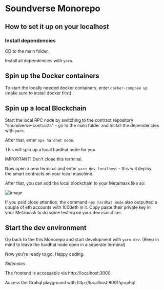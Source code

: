 # Soundverse Monorepo

## How to set it up on your localhost

### Install dependencies 

CD to the main folder.

Install all dependencies with `yarn`.

## Spin up the Docker containers

To start the locally needed docker containers, enter `docker-compose up` (make sure to install docker first).

## Spin up a local Blockchain 

Start the local RPC node by switching to the contract repository "soundverse-contracts" - go to the main folder and install the dependencies with `yarn`.

After that, enter `npx hardhat node`.

This will spin up a local hardhat node for you. 

IMPORTANT! Don't close this terminal.

Now open a new terminal and enter `yarn dev localhost` - this will deploy the smart contracts on your local maschine.

After that, you can add the local blockchain to your Metamask like so:

![image](https://user-images.githubusercontent.com/26215602/147201969-67f35713-a7e6-43c6-9468-5cc0db31f5f8.png)

If you paid close attention, the command `npx hardhat node` also outputted a couple of eth accounts with 1000eth in it. Copy paste their private key in your Metamask to do some testing on your dev maschine.

## Start the dev environment

Go back to the this Monorepo and start development with `yarn dev`. (Keep in mind to leave the hardhat node open in a seperate terminal)

Now you're ready to go. Happy coding.

*Sidenotes*

The frontend is accessable via http://localhost:3000

Access the Grahql playground with http://localhost:8001/graphql 

